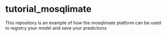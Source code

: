 # tutorial_mosqlimate
This repository is an example of how the mosqlimate platform can be used to registry your model and save your predictions
